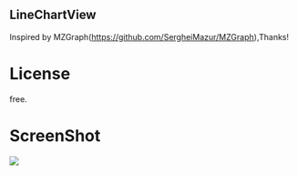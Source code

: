 ## LineChartView


Inspired by MZGraph(https://github.com/SergheiMazur/MZGraph),Thanks!

# License

free. 

# ScreenShot

<img src="https://github.com/xxhp/LineChartView/blob/master/screenshot.png">

